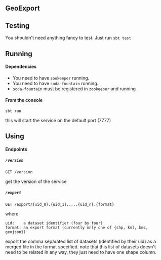 GeoExport
----

## Testing
You shouldn't need anything fancy to test. Just run `sbt test`

## Running

#### Dependencies
* You need to have `zookeeper` running.
* You need to have `soda-fountain` running.
* `soda-fountain` must be registered in `zookeeper` and running

#### From the console
`sbt run`

this will start the service on the default port (7777)

## Using

#### Endpoints

##### `/version`
```
GET /version
```

get the version of the service


##### `/export`
```
GET /export/{uid_0},{uid_1},...,{uid_n}.{format}
```
where
```
uid:    a dataset identifier (four by four)
format: an export format (currently only one of {shp, kml, kmz, geojson})
```

export the comma separated list of datasets (identified by their uid)
as a merged file in the format specified. note that this list of datasets
doesn't need to be related in any way, they just need to have one shape column.
